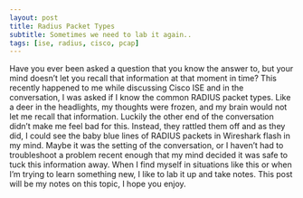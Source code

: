 ```yaml
---
layout: post
title: Radius Packet Types
subtitle: Sometimes we need to lab it again..
tags: [ise, radius, cisco, pcap]
---
```


Have you ever been asked a question that you know the answer to, but your mind doesn’t let you recall that information at that moment in time? This recently happened to me while discussing Cisco ISE and in the conversation, I was asked if I know the common RADIUS packet types. Like a deer in the headlights, my thoughts were frozen, and my brain would not let me recall that information. Luckily the other end of the conversation didn’t make me feel bad for this. Instead, they rattled them off and as they did, I could see the baby blue lines of RADIUS packets in Wireshark flash in my mind. Maybe it was the setting of the conversation, or I haven’t had to troubleshoot a problem recent enough that my mind decided it was safe to tuck this information away. When I find myself in situations like this or when I’m trying to learn something new, I like to lab it up and take notes. This post will be my notes on this topic, I hope you enjoy.

